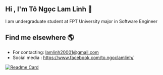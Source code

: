 ## Hi , I'm Tô Ngọc Lam Linh 👋 

 I am undergraduate student at FPT University major in Software Engineer
  
 ## Find me elsewhere 🌎
 * For contacting: lamlinh20001@gmail.com
 * Social media : https://www.facebook.com/to.ngoclamlinh/
 
 
[![Readme Card](https://github-readme-stats.vercel.app/api/pin/?username=linhtnl&repo=readme)](https://github.com/anuraghazra/github-readme-stats)
<!--
**linhtnl/linhtnl** is a ✨ _special_ ✨ repository because its `README.md` (this file) appears on your GitHub profile.

Here are some ideas to get you started:

- 🔭 I’m currently working on ...
- 🌱 I’m currently learning ...
- 👯 I’m looking to collaborate on ...
- 🤔 I’m looking for help with ...
- 💬 Ask me about ...
- 📫 How to reach me: ...
- 😄 Pronouns: ...
- ⚡ Fun fact: ...
-->
